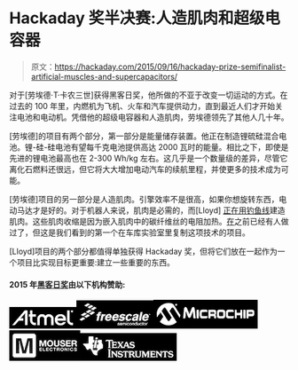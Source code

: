 # Hackaday 奖半决赛:人造肌肉和超级电容器

> 原文：<https://hackaday.com/2015/09/16/hackaday-prize-semifinalist-artificial-muscles-and-supercapacitors/>

对于[劳埃德·T·卡农三世]获得黑客日奖，他所做的不亚于改变一切运动的方式。在过去的 100 年里，内燃机为飞机、火车和汽车提供动力，直到最近人们才开始关注电池和电动机。凭借他的超级电容器和人造肌肉，劳埃德领先了其他人几十年。

[劳埃德]的项目有两个部分，第一部分是能量储存装置。他正在制造锂硫硅混合电池。锂-硅-硅电池有望每千克电池提供高达 2000 瓦时的能量。相比之下，即使是先进的锂电池最高也在 2-300 Wh/kg 左右。这几乎是一个数量级的差异，尽管它离化石燃料还很远，但它将大大增加电动汽车的续航里程，并使更多的技术成为可能。

[劳埃德]项目的另一部分是人造肌肉。引擎效率不是很高，如果你想旋转东西，电动马达才是好的。对于机器人来说，肌肉是必需的，而[Lloyd] [正在用钓鱼线](https://hackaday.io/project/4726-artificial-muscles-and-li-s-si-ultracapacitors/log/24158-new-artificial-muscle-build-video-part-1)建造肌肉。这些肌肉收缩是因为嵌入肌肉中的碳纤维丝的电阻加热。[在](http://hackaday.com/2014/02/21/researchers-create-synthetic-muscle-100-times-stronger-than-the-real-thing/)之前已经有人做过了，但这是我们看到的第一个在车库实验室里复制这项技术的项目。

[Lloyd]项目的两个部分都值得单独获得 Hackaday 奖，但将它们放在一起作为一个项目比实现目标更重要:建立一些重要的东西。

#### 2015 年[黑客日奖](http://hackaday.io/prize)由以下机构赞助:

[![](img/8e6c49d55ea91b307d7d191b75ab18c8.png)](http://hackaday.io/atmel)[![](img/6b53a13e67e0346985e237ef126c1bcc.png)](http://hackaday.io/freescale)[![](img/3fe105965ef22414d89f71032d9babee.png)](http://hackaday.io/microchip)[![](img/ebcbe4e97993de26ebcf849e70523a14.png)](http://hackaday.io/mouser)[![](img/15f4f8aaed16b020832d8be6282e47f5.png)](http://hackaday.io/ti)